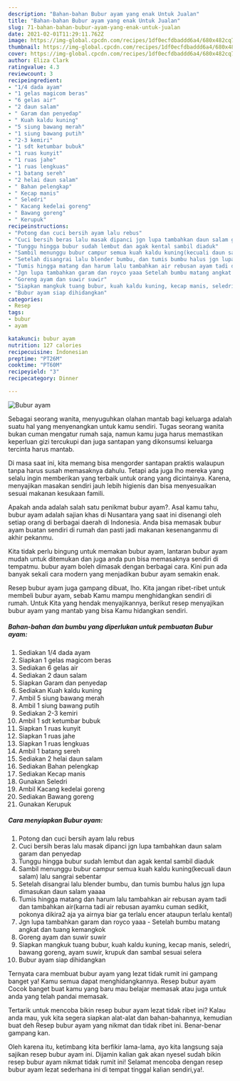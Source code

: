 ```yaml
---
description: "Bahan-bahan Bubur ayam yang enak Untuk Jualan"
title: "Bahan-bahan Bubur ayam yang enak Untuk Jualan"
slug: 71-bahan-bahan-bubur-ayam-yang-enak-untuk-jualan
date: 2021-02-01T11:29:11.762Z
image: https://img-global.cpcdn.com/recipes/1df0ecfdbaddd6a4/680x482cq70/bubur-ayam-foto-resep-utama.jpg
thumbnail: https://img-global.cpcdn.com/recipes/1df0ecfdbaddd6a4/680x482cq70/bubur-ayam-foto-resep-utama.jpg
cover: https://img-global.cpcdn.com/recipes/1df0ecfdbaddd6a4/680x482cq70/bubur-ayam-foto-resep-utama.jpg
author: Eliza Clark
ratingvalue: 4.3
reviewcount: 3
recipeingredient:
- "1/4 dada ayam"
- "1 gelas magicom beras"
- "6 gelas air"
- "2 daun salam"
- " Garam dan penyedap"
- " Kuah kaldu kuning"
- "5 siung bawang merah"
- "1 siung bawang putih"
- "2-3 kemiri"
- "1 sdt ketumbar bubuk"
- "1 ruas kunyit"
- "1 ruas jahe"
- "1 ruas lengkuas"
- "1 batang sereh"
- "2 helai daun salam"
- " Bahan pelengkap"
- " Kecap manis"
- " Seledri"
- " Kacang kedelai goreng"
- " Bawang goreng"
- " Kerupuk"
recipeinstructions:
- "Potong dan cuci bersih ayam lalu rebus"
- "Cuci bersih beras lalu masak dipanci jgn lupa tambahkan daun salam garam dan penyedap"
- "Tunggu hingga bubur sudah lembut dan agak kental sambil diaduk"
- "Sambil menunggu bubur campur semua kuah kaldu kuning(kecuali daun salam) lalu sangrai sebentar"
- "Setelah disangrai lalu blender bumbu, dan tumis bumbu halus jgn lupa dimasukan daun salam yaaaa"
- "Tumis hingga matang dan harum lalu tambahkan air rebusan ayam tadi dan tambahkan air(karna tadi air rebusan ayamku cuman sedikit, pokonya dikira2 aja ya airnya biar ga terlalu encer ataupun terlalu kental)"
- "Jgn lupa tambahkan garam dan royco yaaa Setelah bumbu matang angkat dan tuang kemangkok"
- "Goreng ayam dan suwir suwir"
- "Siapkan mangkuk tuang bubur, kuah kaldu kuning, kecap manis, seledri, bawang goreng, ayam suwir, krupuk dan sambal sesuai selera"
- "Bubur ayam siap dihidangkan"
categories:
- Resep
tags:
- bubur
- ayam

katakunci: bubur ayam 
nutrition: 127 calories
recipecuisine: Indonesian
preptime: "PT26M"
cooktime: "PT60M"
recipeyield: "3"
recipecategory: Dinner

---
```



![Bubur ayam](https://img-global.cpcdn.com/recipes/1df0ecfdbaddd6a4/680x482cq70/bubur-ayam-foto-resep-utama.jpg)

Sebagai seorang wanita, menyuguhkan olahan mantab bagi keluarga adalah suatu hal yang menyenangkan untuk kamu sendiri. Tugas seorang  wanita bukan cuman mengatur rumah saja, namun kamu juga harus memastikan keperluan gizi tercukupi dan juga santapan yang dikonsumsi keluarga tercinta harus mantab.

Di masa  saat ini, kita memang bisa mengorder santapan praktis walaupun tanpa harus susah memasaknya dahulu. Tetapi ada juga lho mereka yang selalu ingin memberikan yang terbaik untuk orang yang dicintainya. Karena, menyajikan masakan sendiri jauh lebih higienis dan bisa menyesuaikan sesuai makanan kesukaan famili. 



Apakah anda adalah salah satu penikmat bubur ayam?. Asal kamu tahu, bubur ayam adalah sajian khas di Nusantara yang saat ini disenangi oleh setiap orang di berbagai daerah di Indonesia. Anda bisa memasak bubur ayam buatan sendiri di rumah dan pasti jadi makanan kesenanganmu di akhir pekanmu.

Kita tidak perlu bingung untuk memakan bubur ayam, lantaran bubur ayam mudah untuk ditemukan dan juga anda pun bisa memasaknya sendiri di tempatmu. bubur ayam boleh dimasak dengan berbagai cara. Kini pun ada banyak sekali cara modern yang menjadikan bubur ayam semakin enak.

Resep bubur ayam juga gampang dibuat, lho. Kita jangan ribet-ribet untuk membeli bubur ayam, sebab Kamu mampu menghidangkan sendiri di rumah. Untuk Kita yang hendak menyajikannya, berikut resep menyajikan bubur ayam yang mantab yang bisa Kamu hidangkan sendiri.

<!--inarticleads1-->

##### Bahan-bahan dan bumbu yang diperlukan untuk pembuatan Bubur ayam:

1. Sediakan 1/4 dada ayam
1. Siapkan 1 gelas magicom beras
1. Sediakan 6 gelas air
1. Sediakan 2 daun salam
1. Siapkan  Garam dan penyedap
1. Sediakan  Kuah kaldu kuning
1. Ambil 5 siung bawang merah
1. Ambil 1 siung bawang putih
1. Sediakan 2-3 kemiri
1. Ambil 1 sdt ketumbar bubuk
1. Siapkan 1 ruas kunyit
1. Siapkan 1 ruas jahe
1. Siapkan 1 ruas lengkuas
1. Ambil 1 batang sereh
1. Sediakan 2 helai daun salam
1. Sediakan  Bahan pelengkap
1. Sediakan  Kecap manis
1. Gunakan  Seledri
1. Ambil  Kacang kedelai goreng
1. Sediakan  Bawang goreng
1. Gunakan  Kerupuk




<!--inarticleads2-->

##### Cara menyiapkan Bubur ayam:

1. Potong dan cuci bersih ayam lalu rebus
1. Cuci bersih beras lalu masak dipanci jgn lupa tambahkan daun salam garam dan penyedap
1. Tunggu hingga bubur sudah lembut dan agak kental sambil diaduk
1. Sambil menunggu bubur campur semua kuah kaldu kuning(kecuali daun salam) lalu sangrai sebentar
1. Setelah disangrai lalu blender bumbu, dan tumis bumbu halus jgn lupa dimasukan daun salam yaaaa
1. Tumis hingga matang dan harum lalu tambahkan air rebusan ayam tadi dan tambahkan air(karna tadi air rebusan ayamku cuman sedikit, pokonya dikira2 aja ya airnya biar ga terlalu encer ataupun terlalu kental)
1. Jgn lupa tambahkan garam dan royco yaaa - Setelah bumbu matang angkat dan tuang kemangkok
1. Goreng ayam dan suwir suwir
1. Siapkan mangkuk tuang bubur, kuah kaldu kuning, kecap manis, seledri, bawang goreng, ayam suwir, krupuk dan sambal sesuai selera
1. Bubur ayam siap dihidangkan




Ternyata cara membuat bubur ayam yang lezat tidak rumit ini gampang banget ya! Kamu semua dapat menghidangkannya. Resep bubur ayam Cocok banget buat kamu yang baru mau belajar memasak atau juga untuk anda yang telah pandai memasak.

Tertarik untuk mencoba bikin resep bubur ayam lezat tidak ribet ini? Kalau anda mau, yuk kita segera siapkan alat-alat dan bahan-bahannya, kemudian buat deh Resep bubur ayam yang nikmat dan tidak ribet ini. Benar-benar gampang kan. 

Oleh karena itu, ketimbang kita berfikir lama-lama, ayo kita langsung saja sajikan resep bubur ayam ini. Dijamin kalian gak akan nyesel sudah bikin resep bubur ayam nikmat tidak rumit ini! Selamat mencoba dengan resep bubur ayam lezat sederhana ini di tempat tinggal kalian sendiri,ya!.

